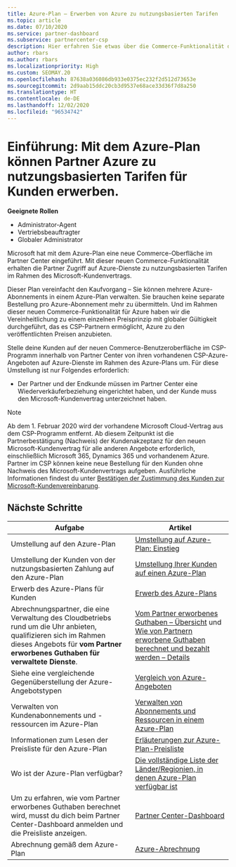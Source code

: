 ```yaml
---
title: Azure-Plan – Erwerben von Azure zu nutzungsbasierten Tarifen
ms.topic: article
ms.date: 07/10/2020
ms.service: partner-dashboard
ms.subservice: partnercenter-csp
description: Hier erfahren Sie etwas über die Commerce-Funktionalität des Azure-Plans zum Kauf von Azure-Diensten zu nutzungsbasierten Tarifen für Kunden. Informieren Sie sich auch über die neuen Sicherheitsanforderungen.
author: rbars
ms.author: rbars
ms.localizationpriority: High
ms.custom: SEOMAY.20
ms.openlocfilehash: 87638a036086db933e0375ec232f2d512d73653e
ms.sourcegitcommit: 2d9aab15ddc20cb3d9537e68ace33d36f7d8a250
ms.translationtype: HT
ms.contentlocale: de-DE
ms.lasthandoff: 12/02/2020
ms.locfileid: "96534742"
---
```

# <a name="introduction-azure-plan-lets-partners-buy-azure-at-pay-as-you-go-rates-for-customers"></a>Einführung: Mit dem Azure-Plan können Partner Azure zu nutzungsbasierten Tarifen für Kunden erwerben.

**Geeignete Rollen**

- Administrator-Agent
- Vertriebsbeauftragter
- Globaler Administrator

Microsoft hat mit dem Azure-Plan eine neue Commerce-Oberfläche im Partner Center eingeführt.  Mit dieser neuen Commerce-Funktionalität erhalten die Partner Zugriff auf Azure-Dienste zu nutzungsbasierten Tarifen im Rahmen des Microsoft-Kundenvertrags.

Dieser Plan vereinfacht den Kaufvorgang – Sie können mehrere Azure-Abonnements in einem Azure-Plan verwalten. Sie brauchen keine separate Bestellung pro Azure-Abonnement mehr zu übermitteln. Und im Rahmen dieser neuen Commerce-Funktionalität für Azure haben wir die Vereinheitlichung zu einem einzelnen Preisprinzip mit globaler Gültigkeit durchgeführt, das es CSP-Partnern ermöglicht, Azure zu den veröffentlichten Preisen anzubieten.

Stelle deine Kunden auf der neuen Commerce-Benutzeroberfläche im CSP-Programm innerhalb von Partner Center von ihren vorhandenen CSP-Azure-Angeboten auf Azure-Dienste im Rahmen des Azure-Plans um. Für diese Umstellung ist nur Folgendes erforderlich:

- Der Partner und der Endkunde müssen im Partner Center eine Wiederverkäuferbeziehung eingerichtet haben, und der Kunde muss den Microsoft-Kundenvertrag unterzeichnet haben.

>[!Note]
>Ab dem 1. Februar 2020 wird der vorhandene Microsoft Cloud-Vertrag aus dem CSP-Programm entfernt. Ab diesem Zeitpunkt ist die Partnerbestätigung (Nachweis) der Kundenakzeptanz für den neuen Microsoft-Kundenvertrag für alle anderen Angebote erforderlich, einschließlich Microsoft 365, Dynamics 365 und vorhandenem Azure. Partner im CSP können keine neue Bestellung für den Kunden ohne Nachweis des Microsoft-Kundenvertrags aufgeben. Ausführliche Informationen findest du unter [Bestätigen der Zustimmung des Kunden zur Microsoft-Kundenvereinbarung](confirm-customer-agreement.md).


## <a name="next-steps"></a>Nächste Schritte

|**Aufgabe**   |**Artikel**   |
|------------------|---------------------|
|Umstellung auf den Azure-Plan|[Umstellung auf Azure-Plan: Einstieg](azure-plan-get-started.md)
|Umstellung der Kunden von der nutzungsbasierten Zahlung auf den Azure-Plan|[Umstellung Ihrer Kunden auf einen Azure-Plan](azure-plan-transition.md)|
|Erwerb des Azure-Plans für Kunden|[Erwerb des Azure-Plans](purchase-azure-plan.md)|
|Abrechnungspartner, die eine Verwaltung des Cloudbetriebs rund um die Uhr anbieten, qualifizieren sich im Rahmen dieses Angebots für **vom Partner erworbenes Guthaben für verwaltete Dienste**.|[Vom Partner erworbenes Guthaben – Übersicht](partner-earned-credit.md) und [Wie von Partnern erworbene Guthaben berechnet und bezahlt werden – Details](partner-earned-credit-explanation.md)|
|Siehe eine vergleichende Gegenüberstellung der Azure-Angebotstypen|[Vergleich von Azure-Angeboten](compare-azure-offers.md)|
|Verwalten von Kundenabonnements und -ressourcen im Azure-Plan|[Verwalten von Abonnements und Ressourcen in einem Azure-Plan](azure-plan-manage.md)|
|Informationen zum Lesen der Preisliste für den Azure-Plan   |[Erläuterungen zur Azure-Plan-Preisliste](azure-plan-price-list.md)|
|Wo ist der Azure-Plan verfügbar?|[Die vollständige Liste der Länder/Regionien, in denen Azure-Plan verfügbar ist](https://query.prod.cms.rt.microsoft.com/cms/api/am/binary/RE3QN0x)
|Um zu erfahren, wie vom Partner erworbenes Guthaben berechnet wird, musst du dich beim Partner Center-Dashboard anmelden und die Preisliste anzeigen.|[Partner Center-Dashboard](https://partner.microsoft.com/dashboard/home)|
|Abrechnung gemäß dem Azure-Plan|[Azure-Abrechnung](azure-plan-billing.md)|